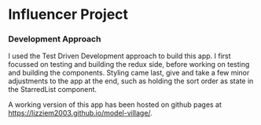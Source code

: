 # Influencer Project

### Development Approach

I used the Test Driven Development approach to build this app. I first focussed on testing and building the redux side, before working on testing and building the components. Styling came last, give and take a few minor adjustments to the app at the end, such as holding the sort order as state in the StarredList component.

A working version of this app has been hosted on github pages at <https://lizziem2003.github.io/model-village/>.